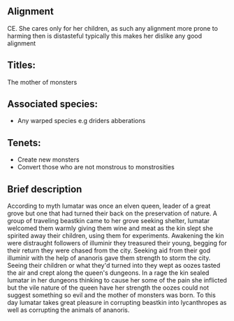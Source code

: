 ## Alignment
CE. She cares only for her children, as such any alignment more prone to harming then is distasteful typically this makes her dislike any good alignment

## Titles: 
The mother of monsters


## Associated species:
  - Any warped species e.g driders abberations
## Tenets:
  - Create new monsters
  - Convert those who are not monstrous to monstrosities

## Brief description
According to myth Iumatar was once an elven queen, leader of a great grove but one that had turned their back on the preservation of nature. A group of traveling beastkin came to her grove seeking shelter, Iumatar welcomed them warmly giving them wine and meat as the kin slept she spirited away their children, using them for experiments. Awakening the kin were distraught followers of illuminir they treasured their young, begging for their return they were chased from the city. Seeking aid from their god illuminir with the help of ananoris gave them strength to storm the city. Seeing their children or what they'd turned into they wept as oozes tasted the air and crept along the queen's dungeons. In a rage the kin sealed Iumatar in her dungeons thinking to cause her some of the pain she inflicted but the vile nature of the queen have her strength the oozes could not suggest something so evil and the mother of monsters was born. To this day Iumatar takes great pleasure in corrupting beastkin into lycanthropes as well as corrupting the animals of ananoris.
